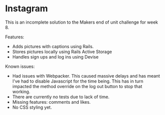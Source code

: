 # Instagram

This is an incomplete solution to the Makers end of unit challenge for week 8.

Features:
 - Adds pictures with captions using Rails.
 - Stores pictures locally using Rails Active Storage
 - Handles sign ups and log ins using Devise

 Known issues:
 - Had issues with Webpacker. This caused massive delays and has meant I've had to disable Javascript for the time being. This has in turn impacted the method override on the log out button to stop that working.
 - There are currently no tests due to lack of time.
 - Missing features: comments and likes.
 - No CSS styling yet.